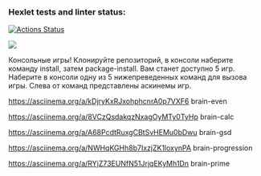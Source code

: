 ### Hexlet tests and linter status:
[![Actions Status](https://github.com/EkaterinaKonst/python-project-49/workflows/hexlet-check/badge.svg)](https://github.com/EkaterinaKonst/python-project-49/actions)

<a href="https://codeclimate.com/github/EkaterinaKonst/python-project-49/maintainability"><img src="https://api.codeclimate.com/v1/badges/856a67b71015f5e578af/maintainability" /></a>

Консольные игры!
Клонируйте репозиторий, в консоли наберите команду install, затем package-install. Вам станет доступно 5 игр. Наберите в консоли одну из 5 нижепреведенных команд для вызова игры. Слева от команд представлены аскинемы игр.

https://asciinema.org/a/kDjryKxRJxohphcnrA0p7VXF6   brain-even

https://asciinema.org/a/8VCzQsdakqzNxagOyMTy0TyHp   brain-calc

https://asciinema.org/a/A68PcdtRuxgCBtSvHEMu0bDwu   brain-gsd

https://asciinema.org/a/NWHqKGHh8b7IxzjZK1loxynPA   brain-progression

https://asciinema.org/a/RYjZ73EUNfN51JrjqEKyMh1Dn   brain-prime


